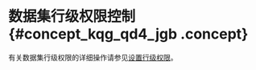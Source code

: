 # 数据集行级权限控制 {#concept_kqg_qd4_jgb .concept}

有关数据集行级权限的详细操作请参见[设置行级权限](cn.zh-CN/用户指南/权限管理/设置行级权限.md)。

